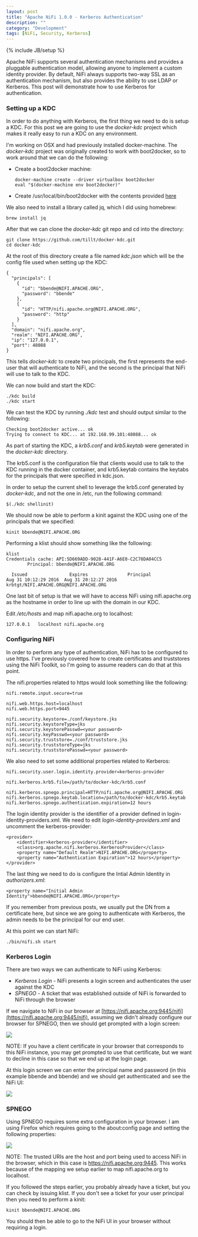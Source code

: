 ```yaml
---
layout: post
title: "Apache NiFi 1.0.0 - Kerberos Authentication"
description: ""
category: "Development"
tags: [NiFi, Security, Kerberos]
---
```

{% include JB/setup %}

Apache NiFi supports several authentication mechanisms and provides a pluggable authentication model, allowing
anyone to implement a custom identity provider. By default, NiFi always supports two-way SSL as an authentication
mechanism, but also provides the ability to use LDAP or Kerberos. This post will demonstrate how to use Kerberos
for authentication.  

### Setting up a KDC

In order to do anything with Kerberos, the first thing we need to do is setup a KDC. For this post we are going to use the *docker-kdc* project which makes it really easy to run a KDC on any environment.

I'm working on OSX and had previously installed docker-machine. The *docker-kdc* project was originally created
to work with boot2docker, so to work around that we can do the following:

* Create a boot2docker machine:

      docker-machine create --driver virtualbox boot2docker
      eval "$(docker-machine env boot2docker)"

* Create /usr/local/bin/boot2docker with the contents provided [here](https://gist.github.com/sttts/b9c03604be3da01b8d60)

We also need to install a library called jq, which I did using homebrew:

    brew install jq

After that we can clone the *docker-kdc* git repo and cd into the directory:

    git clone https://github.com/tillt/docker-kdc.git
    cd docker-kdc

At the root of this directory create a file named *kdc.json* which will be the config file used when setting up the KDC:

    {
      "principals": [
        {
          "id": "bbende@NIFI.APACHE.ORG",
          "password": "bbende"
        },
        {
          "id": "HTTP/nifi.apache.org@NIFI.APACHE.ORG",
          "password": "http"
        }
      ],
      "domain": "nifi.apache.org",
      "realm": "NIFI.APACHE.ORG",
      "ip": "127.0.0.1",
      "port": 48088
    }

This tells *docker-kdc* to create two principals, the first represents the end-user that will authenticate to NiFi,
and the second is the principal that NiFi will use to talk to the KDC.  

We can now build and start the KDC:

    ./kdc build
    ./kdc start

We can test the KDC by running *./kdc* test and should output similar to the following:

    Checking boot2docker active... ok
    Trying to connect to KDC... at 192.168.99.101:48088... ok

As part of starting the KDC, a *krb5.conf* and *krb5.keytab* were generated in the *docker-kdc* directory.

The krb5.conf is the configuration file that clients would use to talk to the KDC running in the docker container,
and krb5.keytab contains the keytabs for the principals that were specified in kdc.json.

In order to setup the current shell to leverage the krb5.conf generated by *docker-kdc*, and not the one in /etc, run
the following command:

    $(./kdc shellinit)

We should now be able to perform a kinit against the KDC using one of the principals that we specified:

    kinit bbende@NIFI.APACHE.ORG

Performing a klist should show something like the following:

    klist
    Credentials cache: API:5D669ADD-9028-441F-A6E0-C2C78DA04CC5
            Principal: bbende@NIFI.APACHE.ORG

      Issued                Expires               Principal
    Aug 31 10:12:29 2016  Aug 31 20:12:27 2016  krbtgt/NIFI.APACHE.ORG@NIFI.APACHE.ORG

One last bit of setup is that we will have to access NiFi using nifi.apache.org as the hostname in order to
line up with the domain in our KDC.

Edit */etc/hosts* and map nifi.apache.org to localhost:

    127.0.0.1	localhost nifi.apache.org

### Configuring NiFi

In order to perform any type of authentication, NiFi has to be configured to use https. I've previously covered how to
create certificates and truststores using the NiFi Toolkit, so I'm going to assume readers can do that at this point.

The nifi.properties related to https would look something like the following:

    nifi.remote.input.secure=true

    nifi.web.https.host=localhost
    nifi.web.https.port=9445

    nifi.security.keystore=./conf/keystore.jks
    nifi.security.keystoreType=jks
    nifi.security.keystorePasswd=<your password>
    nifi.security.keyPasswd=<your password>
    nifi.security.truststore=./conf/truststore.jks
    nifi.security.truststoreType=jks
    nifi.security.truststorePasswd=<your password>

We also need to set some additional properties related to Kerberos:

    nifi.security.user.login.identity.provider=kerberos-provider

    nifi.kerberos.krb5.file=/path/to/docker-kdc/krb5.conf

    nifi.kerberos.spnego.principal=HTTP/nifi.apache.org@NIFI.APACHE.ORG
    nifi.kerberos.spnego.keytab.location=/path/to/docker-kdc/krb5.keytab
    nifi.kerberos.spnego.authentication.expiration=12 hours

The login identity provider is the identifier of a provider defined in login-identity-providers.xml. We need to edit
*login-identity-providers.xml* and uncomment the kerberos-provider:

    <provider>
        <identifier>kerberos-provider</identifier>
        <class>org.apache.nifi.kerberos.KerberosProvider</class>
        <property name="Default Realm">NIFI.APACHE.ORG</property>
        <property name="Authentication Expiration">12 hours</property>
    </provider>

The last thing we need to do is configure the Intial Admin Identity in *authorizers.xml*:

    <property name="Initial Admin Identity">bbende@NIFI.APACHE.ORG</property>

If you remember from previous posts, we usually put the DN from a certificate here, but since we are going to authenticate
with Kerberos, the admin needs to be the principal for our end user.

At this point we can start NiFi:

    ./bin/nifi.sh start

### Kerberos Login

There are two ways we can authenticate to NiFi using Kerberos:

* *Kerberos Login* - NiFi presents a login screen and authenticates the user against the KDC
* *SPNEGO* - A ticket that was established outside of NiFi is forwarded to NiFi through the browser

If we navigate to NiFi in our browser at [https://nifi.apache.org:9445/nifi](https://nifi.apache.org:9445/nifi), assuming
we didn't already configure our browser for SPNEGO, then we should get prompted with a login screen:

<img src="{{ BASE_PATH }}/assets/images/nifi-kerberos/01-nifi-login.png" class="img-thumbnail">

NOTE: If you have a client certificate in your browser that corresponds to this NiFi instance, you may get prompted to
use that certificate, but we want to decline in this case so that we end up at the login page.

At this login screen we can enter the principal name and password (in this example bbende and bbende) and we should get
authenticated and see the NiFi UI:

<img src="{{ BASE_PATH }}/assets/images/nifi-kerberos/02-nifi-sso.png" class="img-thumbnail">

### SPNEGO

Using SPNEGO requires some extra configuration in your browser. I am using Firefox which requires going to the about:config
page and setting the following properties:

<img src="{{ BASE_PATH }}/assets/images/nifi-kerberos/03-firefox-config.png" class="img-thumbnail">

NOTE: The trusted URIs are the host and port being used to access NiFi in the browser, which in this case is https://nifi.apache.org:9445. This works because of the mapping we setup earlier to map nifi.apache.org to localhost.

If you followed the steps earlier, you probably already have a ticket, but you can check by issuing klist. If you don't
see a ticket for your user principal then you need to perform a kinit:

    kinit bbende@NIFI.APACHE.ORG

You should then be able to go to the NiFi UI in your browser without requiring a login.
